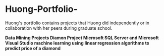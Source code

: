 # Huong-Portfolio-
Huong's portfolio contains projects that Huong did independently or in collaboration with her peers during graduate school. 

<b> Data Mining Projects <b/>
  <b> Diamon Project <b/>
    Microsoft SQL Server and Microsoft Visual Studio machine learning using linear regression algorithms to predict price of a diamond
